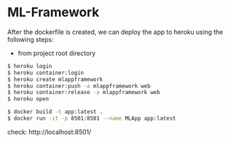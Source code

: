 # ML-Framework

After the dockerfile is created, we can deploy the app to heroku using the following steps:


- from project root directory

```bash
$ heroku login
$ heroku container:login
$ heroku create mlappframework
$ heroku container:push -a mlappframework web
$ heroku container:release -a mlappframework web
$ heroku open
```

```bash
$ docker build -t app:latest .
$ docker run -it -p 8501:8501 --name MLApp app:latest
```

check: http://localhost:8501/
